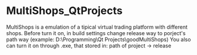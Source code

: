 # MultiShops_QtProjects

MultiShops is a emulation of a tipical virtual trading platform with different shops. Before turn it on, in build settings change release way to porject's path way (example: D:\Programming\Qt Projects\goodMultiShops) You also can turn it on through .exe, that stored in: path of project -> release
